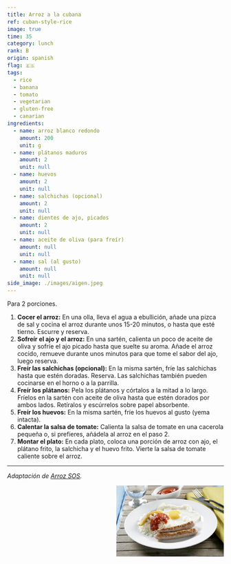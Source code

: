 ```yaml
---
title: Arroz a la cubana
ref: cuban-style-rice
image: true
time: 35
category: lunch
rank: B
origin: spanish
flag: 🇪🇸
tags:
  - rice
  - banana
  - tomato
  - vegetarian
  - gluten-free
  - canarian
ingredients:
  - name: arroz blanco redondo
    amount: 200
    unit: g
  - name: plátanos maduros
    amount: 2
    unit: null
  - name: huevos
    amount: 2
    unit: null
  - name: salchichas (opcional)
    amount: 2
    unit: null
  - name: dientes de ajo, picados
    amount: 2
    unit: null
  - name: aceite de oliva (para freír)
    amount: null
    unit: null
  - name: sal (al gusto)
    amount: null
    unit: null
side_image: ./images/aigen.jpeg
---
```


Para 2 porciones.

1. **Cocer el arroz:** En una olla, lleva el agua a ebullición, añade una pizca de sal y cocina el arroz durante unos 15-20 minutos, o hasta que esté tierno. Escurre y reserva.
2. **Sofreír el ajo y el arroz:** En una sartén, calienta un poco de aceite de oliva y sofríe el ajo picado hasta que suelte su aroma. Añade el arroz cocido, remueve durante unos minutos para que tome el sabor del ajo, luego reserva.
3. **Freír las salchichas (opcional):** En la misma sartén, fríe las salchichas hasta que estén doradas. Reserva. Las salchichas también pueden cocinarse en el horno o a la parrilla.
4. **Freír los plátanos:** Pela los plátanos y córtalos a la mitad a lo largo. Fríelos en la sartén con aceite de oliva hasta que estén dorados por ambos lados. Retíralos y escúrrelos sobre papel absorbente.
5. **Freír los huevos:** En la misma sartén, fríe los huevos al gusto (yema intacta).
6. **Calentar la salsa de tomate:** Calienta la salsa de tomate en una cacerola pequeña o, si prefieres, añádela al arroz en el paso 2.
7. **Montar el plato:** En cada plato, coloca una porción de arroz con ajo, el plátano frito, la salchicha y el huevo frito. Vierte la salsa de tomate caliente sobre el arroz.

---

_Adaptación de [Arroz SOS](https://www.arrozsos.es/recetas/arroz-a-la-cubana/)._

<img src="images/cuban_style_rice.jpg" style="width:250px; float:right;"/>